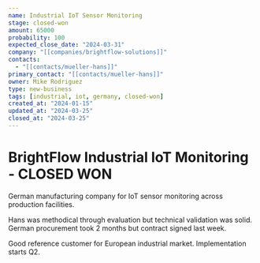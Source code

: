 ```yaml
---
name: Industrial IoT Sensor Monitoring
stage: closed-won
amount: 65000
probability: 100
expected_close_date: "2024-03-31"
company: "[[companies/brightflow-solutions]]"
contacts:
  - "[[contacts/mueller-hans]]"
primary_contact: "[[contacts/mueller-hans]]"
owner: Mike Rodriguez
type: new-business
tags: [industrial, iot, germany, closed-won]
created_at: "2024-01-15"
updated_at: "2024-03-25"
closed_at: "2024-03-25"
---
```


# BrightFlow Industrial IoT Monitoring - CLOSED WON

German manufacturing company for IoT sensor monitoring across production facilities.

Hans was methodical through evaluation but technical validation was solid. German procurement took 2 months but contract signed last week.

Good reference customer for European industrial market. Implementation starts Q2.